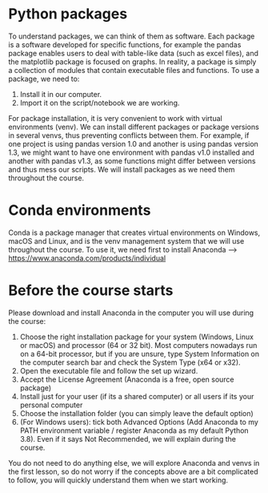 # Python packages
To understand packages, we can think of them as software. Each package is a software developed for specific functions, for example the pandas package enables users to deal with table-like data (such as excel files), and the matplotlib package is focused on graphs. In reality, a package is simply a collection of modules that contain executable files and functions.
To use a package, we need to:
1. Install it in our computer.
2. Import it on the script/notebook we are working. 

For package installation, it is very convenient to work with virtual environments (venv). We can install different packages or package versions in several venvs, thus preventing conflicts between them. For example, if one project is using pandas version 1.0 and another is using pandas version 1.3, we might want to have one environment with pandas v1.0 installed and another with pandas v1.3, as some functions might differ between versions and thus mess our scripts.
We will install packages as we need them throughout the course.

# Conda environments
Conda is a package manager that creates virtual environments on Windows, macOS and Linux, and is the venv management system that we will use throughout the course.
To use it, we need first to install Anaconda --> <https://www.anaconda.com/products/individual>

# Before the course starts
Please download and install Anaconda in the computer you will use during the course:
1. Choose the right installation package for your system (Windows, Linux or macOS) and processor (64 or 32 bit). Most computers nowadays run on a 64-bit processor, but if you are unsure, type System Information on the computer search bar and check the System Type (x64 or x32).
2. Open the executable file and follow the set up wizard.
3. Accept the License Agreement (Anaconda is a free, open source package)
4. Install just for your user (if its a shared computer) or all users if its your personal computer
5. Choose the installation folder (you can simply leave the default option)
6. (For Windows users): tick both Advanced Options (Add Anaconda to my PATH environment variable / register Anaconda as my default Python 3.8). Even if it says Not       Recommended, we will explain during the course.

You do not need to do anything else, we will explore Anaconda and venvs in the first lesson, so do not worry if the concepts above are a bit complicated to follow, you will quickly understand them when we start working.
